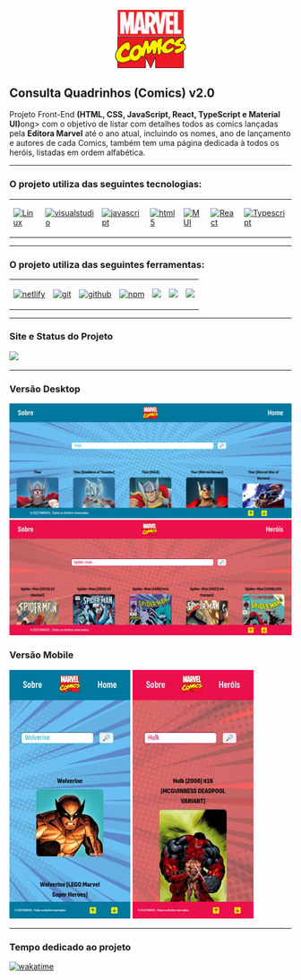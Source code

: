 <p align="center">
  <img src="./app/src/assets/marvel-comics-logo.svg" width="25%" >
</p>

<h2>Consulta Quadrinhos (Comics) v2.0</h2>

<p>Projeto Front-End <strong>(HTML, CSS, JavaScript, React, TypeScript e Material UI)</strong>ong> com o objetivo de listar com detalhes todos as comics lançadas pela <strong>Editora Marvel</strong> até o ano atual, incluindo os nomes, ano de lançamento e autores de cada Comics, também tem uma página dedicada à todos os heróis, listadas em ordem alfabética.</p>

<hr>

<h3>O projeto utiliza das seguintes tecnologias:</h3>

<table>
  <tr>
    <td>
      <p>
        <a href='https://github.com/shivamkapasia0' target="_blank"><img alt='Linux' src='https://img.shields.io/badge/Linux-100000?style=plastic&logo=Linux&logoColor=white&labelColor=000000&color=000000'/></a>
      </p>
    </td>
    <td>
      <p>
        <a href='https://github.com/shivamkapasia0' target="_blank"><img alt='visualstudio' src='https://img.shields.io/badge/Visual_Studio Code-100000?style=plastic&logo=visualstudio&logoColor=white&labelColor=626262&color=410DFF'/></a>
      </p>
    </td>
    <td>
      <p>
        <a href='https://github.com/shivamkapasia0' target="_blank"><img alt='javascript' src='https://img.shields.io/badge/JavaScript-100000?style=plastic&logo=javascript&logoColor=white&labelColor=626262&color=FFDB0D'/></a>
      </p>
    </td>
    <td>
      <p>
        <a href='https://github.com/shivamkapasia0' target="_blank"><img alt='html5' src='https://img.shields.io/badge/HTML5-100000?style=plastic&logo=html5&logoColor=white&labelColor=626262&color=FF660D'/></a>
      </p>
    </td>
    <td>
      <p>
        <a href='https://github.com/shivamkapasia0' target="_blank"><img alt='MUI' src='https://img.shields.io/badge/Material_UI-100000?style=plastic&logo=MUI&logoColor=white&labelColor=FFAD31&color=FFAD31'/></a>
      </p>
    </td>
    <td>
      <p>
        <a href='https://github.com/shivamkapasia0' target="_blank"><img alt='React' src='https://img.shields.io/badge/React-100000?style=plastic&logo=React&logoColor=white&labelColor=626262&color=1833FF'/></a>
      </p>
    </td>
    <td>
      <p>
        <a href='https://github.com/shivamkapasia0' target="_blank"><img alt='Typescript' src='https://img.shields.io/badge/Typescript-100000?style=plastic&logo=Typescript&logoColor=white&labelColor=203DC0&color=203DC0'/></a>
      </p>
    </td>
  </tr>
</table>

<hr>

<h3>O projeto utiliza das seguintes ferramentas:</h3>

<table>
  <tr>
    <td>
      <p>
        <a href='https://github.com/shivamkapasia0' target="_blank"><img alt='netlify' src='https://img.shields.io/badge/Netfly-100000?style=plastic&logo=netlify&logoColor=white&labelColor=626262&color=31FF0D'/></a>
      </p>
    </td>
    <td>
      <p>
        <a href='https://github.com/shivamkapasia0' target="_blank"><img alt='git' src='https://img.shields.io/badge/GIT-100000?style=plastic&logo=git&logoColor=white&labelColor=626262&color=FF0D0D'/></a>
      </p>
    </td>
    <td>
      <p>
        <a href='https://github.com/shivamkapasia0' target="_blank"><img alt='github' src='https://img.shields.io/badge/GitHub-100000?style=plastic&logo=github&logoColor=white&labelColor=626262&color=E4E3E3'/></a>
      </p>
    </td>
    <td>
      <p>
        <a href='https://github.com/shivamkapasia0' target="_blank"><img alt='npm' src='https://img.shields.io/badge/NPM-100000?style=plastic&logo=npm&logoColor=white&labelColor=626262&color=6439FF'/></a>
      </p>
    </td>
    <td>
      <p>
        <img src='https://badgen.net/badge/license/MIT/blue'/>
      </p>
    </td>
    <td>
      <p>
        <img src='https://badgen.net/npm/v/express'/>
      </p>
    </td>
    <td>
      <p>
        <img src='https://badgen.net/npm/node/next'/>
      </p>
    </td>
  </tr>
</table>

<hr>

<h3>Site e Status do Projeto</h3>
<a href="https://app.netlify.com/sites/consultaquadrinhosv2/deploys" target="_blank">
  <img src="https://api.netlify.com/api/v1/badges/d1490e0f-70ec-4e44-96d6-d5f038804ca7/deploy-status" />
</a>

<hr>

<h3>Versão Desktop</h3>
<img src="./app/src/assets/versao-desktop.jpg">
<img src="./app/src/assets/versao-desktop(1).jpg">

<h3>Versão Mobile</h3>
<img src="./app/src/assets/responsiva-versao-mobile.jpg">
<img src="./app/src/assets/responsiva-versao-mobile(1).jpg">

<hr>

<h3>Tempo dedicado ao projeto</h3>
<p>
  <a href="https://wakatime.com/badge/user/e7b8ca2e-291c-4eca-846b-95eced7beff1/project/9dd4a8ab-55d0-40cd-8c50-e46b348c27ce">
    <img src="https://wakatime.com/badge/user/e7b8ca2e-291c-4eca-846b-95eced7beff1/project/9dd4a8ab-55d0-40cd-8c50-e46b348c27ce.svg" alt="wakatime">
  </a>
</p>
